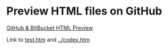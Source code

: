 # Preview HTML files on GitHub

[GitHub & BitBucket HTML Preview](https://htmlpreview.github.io)

Link to [test.htm](https://htmlpreview.github.io/?https://github.com/nidud/caudex/blob/main/typeset/htm/test.htm) and [../codex.htm](https://htmlpreview.github.io/?https://github.com/nidud/caudex/blob/main/typeset/codex.htm)

